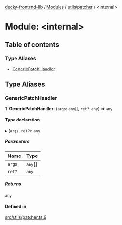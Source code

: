 [decky-frontend-lib](../README.md) / [Modules](../modules.md) / [utils/patcher](utils_patcher.md) / <internal\>

# Module: <internal\>

## Table of contents

### Type Aliases

- [GenericPatchHandler](utils_patcher._internal_.md#genericpatchhandler)

## Type Aliases

### GenericPatchHandler

Ƭ **GenericPatchHandler**: (`args`: `any`[], `ret?`: `any`) => `any`

#### Type declaration

▸ (`args`, `ret?`): `any`

##### Parameters

| Name | Type |
| :------ | :------ |
| `args` | `any`[] |
| `ret?` | `any` |

##### Returns

`any`

#### Defined in

[src/utils/patcher.ts:9](https://github.com/SteamDeckHomebrew/decky-frontend-lib/blob/727fcc8/src/utils/patcher.ts#L9)
